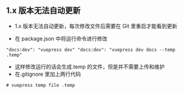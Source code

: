 ## 1.x 版本无法自动更新

- 1.x 版本无法自动更新，每次修改文件后需要在 Git 里重启才能看到更新

- 在 package.json 中将运行命令进行修改

```vue {1}
"docs:dev": "vuepress dev" "docs:dev": "vuepress dev docs --temp .temp"
```

- 这样修改运行的话会生成.temp 的文件，但是并不需要上传和维护
- 在.gitignore 里加上两行代码

```vue
# vuepress temp file .temp
```
